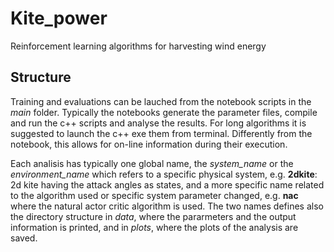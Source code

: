 # Kite_power
Reinforcement learning algorithms for harvesting wind energy

## Structure
Training and evaluations can be lauched from the notebook scripts in the *main* folder.
Typically the notebooks generate the parameter files, compile and run the c++ scripts and analyse the results.
For long algorithms it is suggested to launch the c++ exe them from terminal. Differently from the notebook, this allows for on-line information during their execution.

Each analisis has typically one global name, the *system_name* or the *environment_name* which refers to a specific physical system, e.g. **2dkite**: 2d kite having the attack angles as states, and a more specific name related to the algorithm used or specific system parameter changed, e.g. **nac** where the natural actor critic algorithm is used.
The two names defines also the directory structure in *data*, where the pararmeters and the output information is printed, and in *plots*, where the plots of the analysis are saved.





